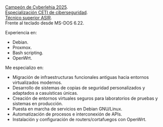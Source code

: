 [Campeón de Cyberlehia 2025](https://x.com/tknika/status/1907803503331865084).  
[Especialización CETI de ciberseguridad](https://www.boe.es/diario_boe/txt.php?id=BOE-A-2020-4963).  
[Técnico superior ASIR](https://www.boe.es/buscar/doc.php?id=BOE-A-2009-18355).  
Frente al teclado desde MS-DOS 6.22.

Experiencia en:

 - Debian.
 - Proxmox.
 - Bash scripting.
 - OpenWrt.

Me especializo en:

- Migración de infraestructuras funcionales antiguas hacia entornos virtualizados modernos.
- Desarrollo de sistemas de copias de seguridad personalizados y adaptados a casuísticas únicas.
- Creación de entornos virtuales seguros para laboratorios de pruebas y sistemas en producción.
- Puesta en marcha de servicios en Debian GNU/Linux.
- Automatización de procesos e interconexión de APIs.
- Instalación y configuración de routers/cortafuegos con OpenWrt.
